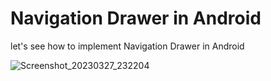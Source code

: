 # Navigation Drawer in Android

let's see how to implement Navigation Drawer in Android

![Screenshot_20230327_232204](https://user-images.githubusercontent.com/102430611/228026768-5b3a2c06-2057-47c2-83b1-50a54bfc4786.png)


